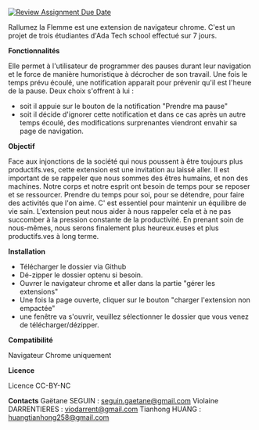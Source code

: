 [![Review Assignment Due Date](https://classroom.github.com/assets/deadline-readme-button-24ddc0f5d75046c5622901739e7c5dd533143b0c8e959d652212380cedb1ea36.svg)](https://classroom.github.com/a/S8GYURhL)

Rallumez la Flemme est une extension de navigateur chrome.
C'est un projet de trois étudiantes d'Ada Tech school effectué sur 7 jours.

**Fonctionnalités**

Elle permet à l'utilisateur de programmer des pauses durant leur navigation et le force de manière humoristique à décrocher de son travail. Une fois le temps prévu écoulé, une notification apparait pour prévenir qu'il est l'heure de la pause.
Deux choix s'offrent à lui :
* soit il appuie sur le bouton de la notification "Prendre ma pause"
* soit il décide d'ignorer cette notification et dans ce cas après un autre temps écoulé, des modifications surprenantes viendront envahir sa page de navigation.

**Objectif** 

Face aux injonctions de la société qui nous poussent à être toujours plus productifs.ves, cette extension est une invitation au laissé aller.
Il est important de se rappeler que nous sommes des êtres humains, et non des machines. Notre corps et notre esprit ont besoin de temps pour se reposer et se ressourcer. Prendre du temps pour soi, pour se détendre, pour faire des activités que l'on aime. C' est essentiel pour maintenir un équilibre de vie sain. L'extension peut nous aider à nous rappeler cela et à ne pas succomber à la pression constante de la productivité. En prenant soin de nous-mêmes, nous serons finalement plus heureux.euses et plus productifs.ves à long terme.

**Installation**
* Télécharger le dossier via Github
* Dé-zipper le dossier optenu si besoin.
* Ouvrer le navigateur chrome et aller dans la partie "gérer les extensions"
* Une fois la page ouverte, cliquer sur le bouton "charger l'extension non empactée"
* une fenêtre va s'ouvrir, veuillez sélectionner le dossier que vous venez de télécharger/dézipper.

**Compatibilité**

Navigateur Chrome uniquement

**Licence**

Licence CC-BY-NC

**Contacts**
Gaëtane SEGUIN : seguin.gaetane@gmail.com
Violaine DARRENTIERES : viodarrent@gmail.com
Tianhong HUANG : huangtianhong258@gmail.com
